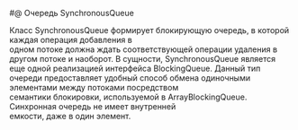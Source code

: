 #@ Очередь SynchronousQueue

Класс SynchronousQueue формирует блокирующую очередь, в которой каждая операция добавления в  
одном потоке должна ждать соответствующей операции удаления в другом потоке и наоборот.  В 
сущности, SynchronousQueue является еще одной реализацией интерфейса BlockingQueue.  Данный тип 
очереди предоставляет удобный способ обмена одиночными элементами между потоками посредством  
семантики блокировки, используемой в ArrayBlockingQueue. Синхронная очередь не имеет внутренней  
емкости, даже в один элемент.
